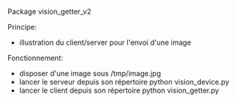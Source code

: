 Package vision_getter_v2

Principe:
- illustration du client/server pour l'envoi d'une image


Fonctionnement:
- disposer d'une image sous /tmp/image.jpg
- lancer le serveur depuis son répertoire
python vision_device.py
- lancer le client depuis son répertoire
python vision_getter.py
